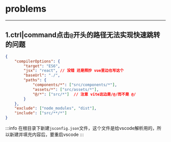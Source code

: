 # problems
---

## 1.ctrl|command点击`@`开头的路径无法实现快速跳转的问题
```json
{
    "compilerOptions": {
        "target": "ES6",
        "jsx": "react", // 没错 还是照抄 vue里边也写这个
        "baseUrl": "./",
        "paths": {
            "components/*": ["src/components/*"],
            "assets/*": ["src/assets/*"],
            "@/*": ["src/*"]  // 注意 vite这边是/@/而不是 @/
        }
    },
    "exclude": ["node_modules", "dist"],
    "include": ["src/**/*"]
}
```
:::info
在根目录下新建`jsconfig.json`文件，这个文件是给vscode解析用的，所以新建并填充内容后，要重启vscode
:::